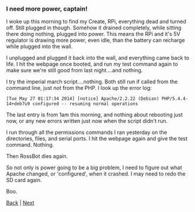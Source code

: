 ### I need more power, captain!

I woke up this morning to find my Create, RPi, everything dead and turned off. Still plugged in though. Somehow it drained completely, while sitting there doing nothing, plugged into power. This means the RPi and it's 5V regulator is drawing more power, even idle, than the battery can recharge while plugged into the wall.

I unplugged and plugged it back into the wall, and everything came back to life. I hit the webpage once booted, and run my test command again to make sure we're still good from last night....and nothing.

I try the imperial march script....nothing. Both still run if called from the command line, just not from the PHP. I look up the error log:

```
[Tue May 27 01:17:34 2014] [notice] Apache/2.2.22 (Debian) PHP/5.4.4-14+deb7u9 configured -- resuming normal operations
```
The last entry is from 1am this morning, and nothing about rebooting just now, or any new errors written just now when the script didn't run.

I run through all the permissions commands I ran yesterday on the directories, files, and serial ports. I hit the webpage again and give the test command. Nothing.

Then RossBot dies again.

So not only is power going to be a big problem, I need to figure out what Apache changed, or 'configured', when it crashed. I may need to redo the SD card again.

Boo.

[Back](26.md) | [Next](28.md)
